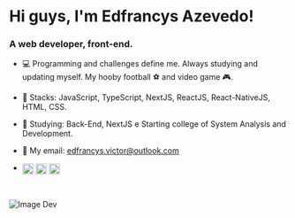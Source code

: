 # Hi guys, I'm Edfrancys Azevedo!

<h3>A web developer, front-end. </h3>
  
- :computer: Programming and challenges define me. Always studying and updating myself. My hooby football :soccer: and video game :video_game:.

- :gem: Stacks: JavaScript, TypeScript, NextJS, ReactJS, React-NativeJS, HTML, CSS.

- :gem: Studying: Back-End, NextJS e Starting college of System Analysis and Development.

- :email: My email: edfrancys.victor@outlook.com

- <a href="https://linkedin.com/in/edfrancys-azevedo" target="blank"><img align="center" src="https://cdn.jsdelivr.net/npm/simple-icons@3.0.1/icons/linkedin.svg" alt="edfrancys-azevedo" height="20" width="20" /></a>  <a href="https://fb.com/edfrancys.victor" target="blank"><img align="center" src="https://cdn.jsdelivr.net/npm/simple-icons@3.0.1/icons/facebook.svg" alt="edfrancys victor" height="20" width="20" /></a>  <a href="https://instagram.com/edfrancysvictor" target="blank"><img align="center" src="https://cdn.jsdelivr.net/npm/simple-icons@3.0.1/icons/instagram.svg" alt="edfrancys victor" height="20" width="20" /></a>

<br />

![Image Dev](https://media.giphy.com/media/QNFhOolVeCzPQ2Mx85/giphy.gif)



